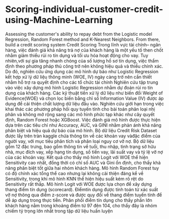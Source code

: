 # Scoring-individual-customer-credit-using-Machine-Learning
Assessing the customer's ability to repay debt from the Logistic model Regression, Random Forest method and K-Nearest Neighbors. From there, build a credit scoring system Credit Scoring
Trong lĩnh vực tài chính– ngân hàng, việc đánh giá khả năng trả nợ của khách hàng là một yếu tố then chốt nhằm giảm thiểu rủi ro tín dụng và tối ưu hóa hoạt động cho vay. Tuy nhiên,với sự gia tăng nhanh chóng của số lượng hồ sơ tín dụng, việc thẩm định theo phương pháp thủ công trở nên không hiệu quả và thiếu chính xác. Do đó, nghiên cứu ứng dụng các mô hình dự báo như Logistic Regression kết hợp xử lý dữ liệu thông minh (WOE, IV) ngày càng trở nên cần thiết nhằm hỗ trợ ra quyết định cho các tổ chức tài chính
Nghiên cứu tập trung vào việc xây dựng mô hình Logistic Regression nhằm dự đoán rủi ro tín dụng của khách hàng. Các kỹ thuật tiền xử lý dữ liệu như biến đổi Weight of Evidence(WOE) và chọn lọc biến bằng chỉ số Information Value (IV) được áp dụng để cải thiện chất lượng dữ liệu đầu vào. Nghiên cứu giới hạn trong việc khai thác các phương pháp hồi quy tuyến tính cho bài toán phân loại nhị phân và không mở rộng sang các mô hình phức tạp khác như cây quyết định, Random Forest hoặc XGBoost. Việc đánh giá mô hình được thực hiện dựa trên các tiêu chí như Accuracy, AUC, và GINI nhằm phản ánh khả năng phân biệt và hiệu quả dự báo của mô hình. 
Bộ dữ liệu Credit Risk Dataset được lấy trên tràn kaggle chứa thông tin về các khoản vay vàđặc điểm của người vay, với mục tiêu phân tích và phân loại nguy cơ vỡ nợ. Bộ dữ liệu gồm 12 đặc trưng, bao gồm thông tin về tuổi, thu nhập, tình trạng sở hữu nhà, mục đích vay, xếp hạng tín dụng, số tiền vay, lãi suất vay và tỷ lệ vỡ nợ của các khoản vay.
Kết quả cho thấy mô hình Logit với WOE thể hiện Sensitivity cao nhất, đồng thời có chỉ số AUC và Gini ổn định, cho thấy khả năng phân biệt tốt giữa hai nhóm khách hàng. Mô hình Random Forest tuy có độ chính xác tổng thể cao nhưng lại không cải thiện đáng kể về Sensitivity, trong khi mô hình KNN thể hiện hiệu suất kém rõ rệt do Sensitivity rất thấp.
Mô hình Logit với WOE được lựa chọn để xây dựng thang điểm tín dụng (scorecard). Điểmtín dụng được tính toán từ xác suất vỡ nợ thông qua điểm z-score và được quy đổi về thang điểm tuyến tính để dễ áp dụng trong thực tiễn. Phân phối điểm tín dụng cho thấy phần lớn khách hàng nằm trong khoảng điểm từ 97 đên 104, cho thấy đây là nhóm chiếm tỷ trọng lớn nhất trong tập dữ liệu huấn luyện
